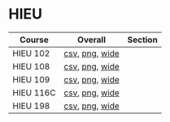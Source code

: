 # HIEU

| Course | Overall | Section |
| ------ | ------- | ------- |
| HIEU 102 | [csv](https://github.com/UCSD-Historical-Enrollment-Data/2024Winter/blob/main/overall/HIEU%20102.csv), [png](https://raw.githubusercontent.com/UCSD-Historical-Enrollment-Data/2024Winter/main/plot_overall/HIEU%20102.png), [wide](https://raw.githubusercontent.com/UCSD-Historical-Enrollment-Data/2024Winter/main/plot_overall_wide/HIEU%20102.png) |  |
| HIEU 108 | [csv](https://github.com/UCSD-Historical-Enrollment-Data/2024Winter/blob/main/overall/HIEU%20108.csv), [png](https://raw.githubusercontent.com/UCSD-Historical-Enrollment-Data/2024Winter/main/plot_overall/HIEU%20108.png), [wide](https://raw.githubusercontent.com/UCSD-Historical-Enrollment-Data/2024Winter/main/plot_overall_wide/HIEU%20108.png) |  |
| HIEU 109 | [csv](https://github.com/UCSD-Historical-Enrollment-Data/2024Winter/blob/main/overall/HIEU%20109.csv), [png](https://raw.githubusercontent.com/UCSD-Historical-Enrollment-Data/2024Winter/main/plot_overall/HIEU%20109.png), [wide](https://raw.githubusercontent.com/UCSD-Historical-Enrollment-Data/2024Winter/main/plot_overall_wide/HIEU%20109.png) |  |
| HIEU 116C | [csv](https://github.com/UCSD-Historical-Enrollment-Data/2024Winter/blob/main/overall/HIEU%20116C.csv), [png](https://raw.githubusercontent.com/UCSD-Historical-Enrollment-Data/2024Winter/main/plot_overall/HIEU%20116C.png), [wide](https://raw.githubusercontent.com/UCSD-Historical-Enrollment-Data/2024Winter/main/plot_overall_wide/HIEU%20116C.png) |  |
| HIEU 198 | [csv](https://github.com/UCSD-Historical-Enrollment-Data/2024Winter/blob/main/overall/HIEU%20198.csv), [png](https://raw.githubusercontent.com/UCSD-Historical-Enrollment-Data/2024Winter/main/plot_overall/HIEU%20198.png), [wide](https://raw.githubusercontent.com/UCSD-Historical-Enrollment-Data/2024Winter/main/plot_overall_wide/HIEU%20198.png) |  |
